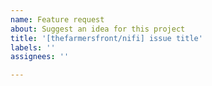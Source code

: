 ```yaml
---
name: Feature request
about: Suggest an idea for this project
title: '[thefarmersfront/nifi] issue title'
labels: ''
assignees: ''

---
```

